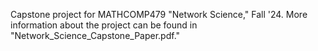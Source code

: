 Capstone project for MATHCOMP479 "Network Science," Fall '24. More information about the project can be found in "Network_Science_Capstone_Paper.pdf."
